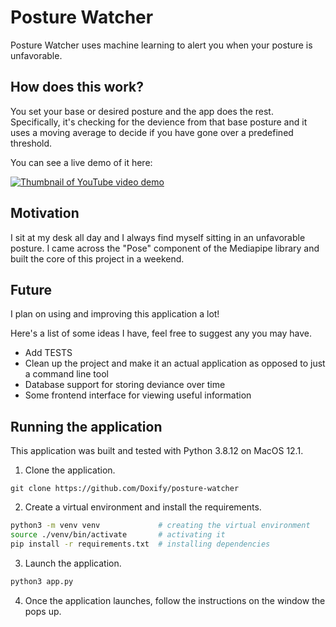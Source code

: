 # Posture Watcher
Posture Watcher uses machine learning to alert you when your posture is
unfavorable.

## How does this work?
You set your base or desired posture and the app does the rest. Specifically,
it's checking for the devience from that base posture and it uses a moving
average to decide if you have gone over a predefined threshold.

You can see a live demo of it here:

[![Thumbnail of YouTube video demo](https://img.youtube.com/vi/NH4ArIK9g18/0.jpg)](https://www.youtube.com/watch?v=NH4ArIK9g18)

## Motivation
I sit at my desk all day and I always find myself sitting in an unfavorable
posture. I came across the "Pose" component of the Mediapipe library and built
the core of this project in a weekend.

## Future
I plan on using and improving this application a lot!

Here's a list of some ideas I have, feel free to suggest any you may have.
* Add TESTS
* Clean up the project and make it an actual application as opposed to just
  a command line tool
* Database support for storing deviance over time
* Some frontend interface for viewing useful information




## Running the application
This application was built and tested with Python 3.8.12 on MacOS 12.1.

1. Clone the application.
```
git clone https://github.com/Doxify/posture-watcher
```
2. Create a virtual environment and install the requirements.
```bash
python3 -m venv venv             # creating the virtual environment
source ./venv/bin/activate       # activating it
pip install -r requirements.txt  # installing dependencies
```
3. Launch the application.
```bash
python3 app.py
```
4. Once the application launches, follow the instructions on the window the pops
   up.

<br/>